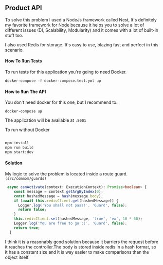 ## Product API

To solve this problem I used a NodeJs framework called Nest, It's definitely my favorite framework for Node because it helps you to solve a lot of different issues (DI, Scalability, Modularity) and it comes with a lot of built-in stuff too. 

I also used Redis for storage. It's easy to use, blazing fast and perfect in this scenario.

#### How To Run Tests

To run tests for this application you're going to need Docker.

```docker-compose -f docker-compose.test.yml up```

#### How to Run The API

You don't need docker for this one, but I recommend to.

```docker-compose up```

The application will be available at `:5001`

To run without Docker

```bash

npm install
npm run build
npm start:dev

```

#### Solution

My logic to solve the problem is located inside a route guard. `(src/commom/guards)`

```typescript
 async canActivate(context: ExecutionContext): Promise<boolean> {
    const message = context.getArgByIndex(0);
    const hashedMessage = hash(message.body);
    if (await this.redisClient.get(hashedMessage)) {
      Logger.log('You shall not pass!', 'Guard', false);
      return false;
    }
    this.redisClient.set(hashedMessage, 'true', 'ex', 10 * 60);
    Logger.log('You are free to go :)', 'Guard', false);
    return true;
  }
```

I think it is a reasonably good solution because it barriers the request before it reaches the controller.The body is stored inside redis in a hash format, so it has a constant size and it is way easier to make comparisons than the object itself.
